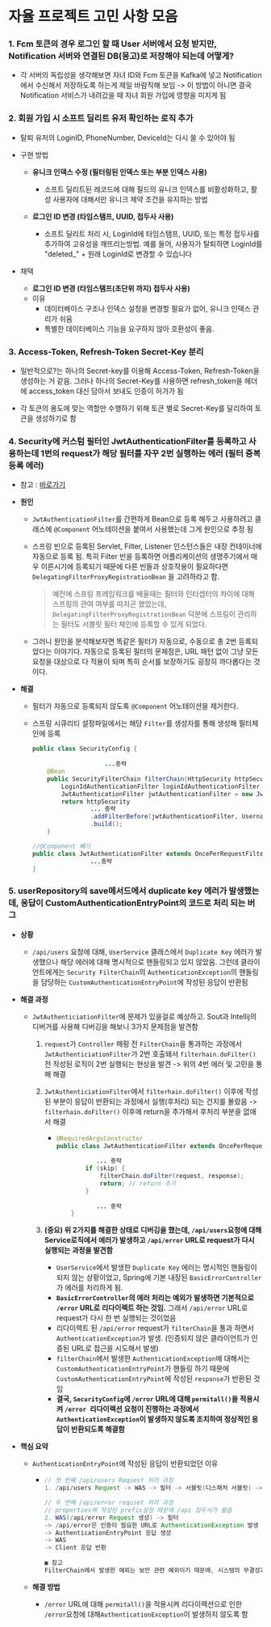 # 자율 프로젝트 고민 사항 모음

### 1. Fcm 토큰의 경우 로그인 할 때 User 서버에서 요청 받지만, Notification 서버와 연결된 DB(몽고)로 저장해야 되는데 어떻게?

- 각 서버의 독립성을 생각해보면 자녀 ID와 Fcm 토큰을 Kafka에 넣고 Notification에서 수신해서 저장하도록 하는게 제일 바람직해 보임 -> 이 방법이 아니면 결국 Notification 서비스가 내려갔을 때 자녀 회원 가입에 영향을 미치게 됨

### 2. 회원 가입 시 소프트 딜리트 유저 확인하는 로직 추가 

- 탈퇴 유저의 LoginID, PhoneNumber, DeviceId는 다시 쓸 수 있어야 됨
- 구현 방법
  - **유니크 인덱스 수정 (필터링된 인덱스 또는 부분 인덱스 사용)**
    - 소프트 딜리트된 레코드에 대해 필드의 유니크 인덱스를 비활성화하고, 활성 사용자에 대해서만 유니크 제약 조건을 유지하는 방법

  - **로그인 ID 변경 (타임스탬프, UUID, 접두사 사용)**
    - 소프트 딜리트 처리 시, LoginId에 타임스탬프, UUID, 또는 특정 접두사를 추가하여 고유성을 깨뜨리는방법. 예를 들어, 사용자가 탈퇴하면 LoginId를 "deleted_" + 원래 LoginId로 변경할 수 있습니다

- 채택
  - **로그인 ID 변경 (타임스탬프(초단위 까지) 접두사 사용)**
  - 이유
    - 데이터베이스 구조나 인덱스 설정을 변경할 필요가 없어, 유니크 인덱스 관리가 쉬움
    - 특별한 데이터베이스 기능을 요구하지 않아 호환성이 좋음.

### 3. Access-Token, Refresh-Token Secret-Key 분리

- 일반적으로?는 하나의 Secret-key를 이용해 Access-Token, Refresh-Token을 생성하는 거 같음. 그러나 하나의 Secret-Key를 사용하면 refresh_token을 헤더에 access_token 대신 담아서 보내도 인증이 허가가 됨

- 각 토큰의 용도에 맞는 역할만 수행하기 위해 토큰 별로 Secret-Key를 달리하여 토큰을 생성하기로 함



### 4. Security에 커스텀 필터인 JwtAuthenticationFilter를 등록하고 사용하는데 1번의 request가 해당 필터를 자꾸 2번 실행하는 에러 (필터 중복 등록 에러)

- 참고 : [바로가기](https://shanepark.tistory.com/497)

- **원인**

  - `JwtAuthenticationFilter`를 간편하게 Bean으로 등록 해두고 사용하려고 클래스에 `@Component` 어노테이션을 붙여서 사용했는데 그게 원인으로 추정 됨

  - 스프링 빈으로 등록된 Servlet, Filter, Listener 인스턴스들은 내장 컨테이너에 자동으로 등록 됨. 특히 Filter 빈을 등록하면 어플리케이션의 생명주기에서 매우 이른시기에 등록되기 때문에 다른 빈들과 상호작용이 필요하다면 `DelegatingFilterProxyRegistrationBean` 을 고려하라고 함.

    > 예전에 스프링 프레임워크를 배울때는 필터와 인터셉터의 차이에 대해 스프링의 관여 여부를 따지곤 했었는데, `DelegatingFilterProxyRegistrationBean` 덕분에 스프링이 관리하는 필터도 서블릿 필터 체인에 등록할 수 있게 되었다.

  - 그러니 원인을 분석해보자면 똑같은 필터가 자동으로, 수동으로 총 2번 등록되었다는 이야기다. 자동으로 등록된 필터의 문제점은, URL 패턴 없이 그냥 모든 요청을 대상으로 다 적용이 되며 특히 순서를 보장하기도 굉장히 까다롭다는 것이다.

- **해결**

  - 필터가 자동으로 등록되지 않도록 `@Component` 어노테이션을 제거한다.

  - 스프링 시큐리티 설정파일에서는 해당 `Filter`를 생성자를 통해 생성해 필터체인에 등록

    ```java
    public class SecurityConfig {
         			
                        ...중략
        @Bean
        public SecurityFilterChain filterChain(HttpSecurity httpSecurity, AuthenticationManager authenticationManager) throws Exception {
            LoginIdAuthenticationFilter loginIdAuthenticationFilter = new LoginIdAuthenticationFilter(authenticationManager, customAuthenticationSuccessHandler, objectMapper);
            JwtAuthenticationFilter jwtAuthenticationFilter = new JwtAuthenticationFilter(jwtUtil, objectMapper);
            return httpSecurity               
                	... 중략
                    .addFilterBefore(jwtAuthenticationFilter, UsernamePasswordAuthenticationFilter.class)
                    .build();
        }
    
    //@Component 빼기
    public class JwtAuthenticationFilter extends OncePerRequestFilter {
    				...중략
    }
    ```
    
    

### 5. userRepository의 save메서드에서 duplicate key 에러가 발생했는데, 응답이 CustomAuthenticationEntryPoint의 코드로 처리 되는 버그

- **상황**

  - `/api/users` 요청에 대해, `UserService` 클래스에서 `Duplicate Key` 에러가 발생했으나 해당 에러에 대해 명시적으로 핸들링되고 있지 않았음. 그런데 클라이언트에게는 `Security FilterChain`의 `AuthenticationException`의 핸들링을 담당하는 `CustomAuthenticationEntryPoint`에 작성된 응답이 반환됨

- **해결 과정**

  - `JwtAuthenticiationFilter`에 문제가 있을걸로 예상하고. Sout과 Intellij의 디버거를 사용해 디버깅을 해보니 3가지 문제점을 발견함

    1. `request`가 `Controller` 매핑 전 `FilterChain`을 통과하는 과정에서 `JwtAuthenticiationFilter`가 2번 호출돼서 `filterhain.doFilter()`전 작성된 로직이 2번 실행되는 현상을 발견
       -> 위의 4번 에러 및 고민을 통해 해결

    2. `JwtAuthenticiationFilter`에서  `filterhain.doFilter()` 이후에  작성된 부분이 응답이 반환되는 과정에서 실행(후처리) 되는 건지를 몰랐음 -> `filterhain.doFilter()` 이후에 return을 추가해서 후처리 부분을 없애서 해결

       - ```java
         @RequiredArgsConstructor
         public class JwtAuthenticationFilter extends OncePerRequestFilter {
         			
         			... 중략
                 if (skip) {
                     filterChain.doFilter(request, response);
                     return; // return 추가
                 }
               
                 	... 중략
             }
         ```

    3. **(중요) 위 2가지를 해결한 상태로 디버깅을 했는데, `/api/users`요청에 대해 Service로직에서 에러가 발생하고 `/api/error` URL로 request가 다시 실행되는 과정을 발견함** 

       -  `UserService`에서 발생한 `Duplicate Key` 에러는 명시적인 핸들링이 되지 않는 상황이었고, Spring에 기본 내장된 `BasicErrorController` 가 에러를 처리하게 됨. 
       - **`BasicErrorController`의 에러 처리는 예외가 발생하면 기본적으로 `/error`  URL로 리다이렉트 하는 것임.** 그래서 `/api/error` URL로 request가 다시 한 번 실행되는 것이었음
       - 리다이렉트 된 `/api/error` request가 `filterChain`을 통과 하면서  `AuthenticationException`가 발생. (인증되지 않은 클라이언트가 인증된 URL로 접근을 시도해서 발생)
       - `filterChain`에서 발생한 `AuthenticationException`에 대해서는 `CustomAuthenticationEntryPoint`가 핸들링 하기 때문에 `CustomAuthenticationEntryPoint`에 작성된 `response`가 반환된 것임
       - **결국, `SecurityConfig`에 `/error` URL에 대해 `permitall()`을 적용시켜 `/error `리다이렉션 요청이 진행하는 과정에서 `AuthenticationException`이 발생하지 않도록 조치하여 정상적인 응답이 반환되도록 해결함**

- **핵심 요약**

  - `AuthenticationEntryPoint`에 작성된 응답이 반환되었던 이유

    - ```java
      // 첫 번째 /api/users Request 처리 과정
      1. /api/users Request -> WAS -> 필터 -> 서블릿(디스패처 서블릿) -> 인터셉터 -> 컨트롤러 -> 서비스 로직(예외 발생) -> 컨트롤러 -> 명시적인 핸들링 없음 -> BasicErrorController(스프링 MVC의 기본 예외 처리) -> /error로 리다이렉션 -> 서블릿(디스패처 서블릿) -> 인터셉터 -> 필터 -> WAS(/error 요청 생성)
      
      // 두 번째 /api/error requset 처리 과정
      // properties에 작성된 prefix설정 때문에 /api 접두사가 붙음
      2. WAS(/api/error Request 생성) -> 필터
      -> /api/error은 인증이 필요한 URL로 AuthenticationException 발생
      -> AuthenticationEntryPoint 응답 생성
      -> WAS
      -> Client 응답 반환
          
      ▣ 참고
      FilterChain에서 발생한 예외는 보안 관련 예외이기 때문에, 시스템의 무결성과 사용자의 보안을 지키기 위해 빠른 응답이 필요함. 이를 위해 FilterChain을 역순으로 거슬러 올라가지 않고 WAS를 통해 바로 클라이언트에게 응답을 전송하는 방식을 사용함.
      ```
  
  - **해결 방법**
    - `/error` URL에 대해 `permitall()`을 적용시켜 리다이렉션으로 인한 `/error`요청에 대해`AuthenticationException`이 발생하지 않도록 함
